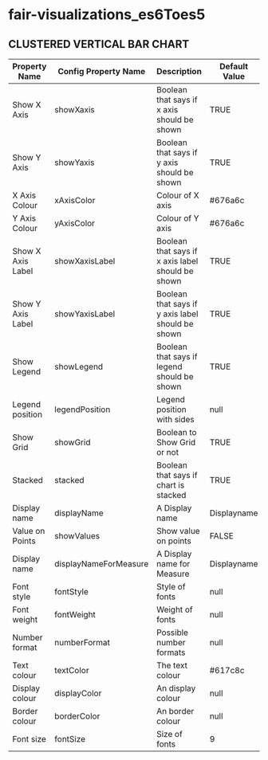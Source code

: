 # fair-visualizations_es6Toes5

## CLUSTERED VERTICAL BAR CHART

| Property Name     | Config Property Name  | Description                                       | Default Value | Possible Values       |
|-------------------|-----------------------|---------------------------------------------------|---------------|-----------------------|
| Show X Axis       | showXaxis             | Boolean that says if x axis should be shown       | TRUE          | True|False            |
| Show Y Axis       | showYaxis             | Boolean that says if y axis should be shown       | TRUE          | True|False            |
| X Axis Colour     | xAxisColor            | Colour of X axis                                  | #676a6c       |                       |
| Y Axis Colour     | yAxisColor            | Colour of Y axis                                  | #676a6c       |                       |
| Show X Axis Label | showXaxisLabel        | Boolean that says if x axis label should be shown | TRUE          | True|False            |
| Show Y Axis Label | showYaxisLabel        | Boolean that says if y axis label should be shown | TRUE          | True|False            |
| Show Legend       | showLegend            | Boolean that says if legend should be shown       | TRUE          | True|False            |
| Legend position   | legendPosition        | Legend position with sides                        | null          | Top|bottom|left|right |
| Show Grid         | showGrid              | Boolean to Show Grid or not                       | TRUE          | True|False            |
| Stacked           | stacked               | Boolean that says if chart is stacked             | TRUE          | True|False            |
| Display name      | displayName           | A Display name                                    | Displayname   |                       |
| Value on Points   | showValues            | Show value on points                              | FALSE         | True|False            |
| Display name      | displayNameForMeasure | A Display name for Measure                        | Displayname   |                       |
| Font style        | fontStyle             | Style of fonts                                    | null          |                       |
| Font weight       | fontWeight            | Weight of fonts                                   | null          |                       |
| Number format     | numberFormat          | Possible number formats                           | null          | K,M,B,Actual          |
| Text colour       | textColor             | The text colour                                   | #617c8c       |                       |
| Display colour    | displayColor          | An display colour                                 | null          |                       |
| Border colour     | borderColor           | An border colour                                  | null          |                       |
| Font size         | fontSize              | Size of fonts                                     | 9             |                       |
